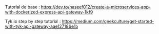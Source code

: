 Tutorial de base : https://dev.to/naseef012/create-a-microservices-app-with-dockerized-express-api-gateway-1kf9

Tyk.io step by step tutorial : https://medium.com/geekculture/get-started-with-tyk-api-gateway-aae127186e1b